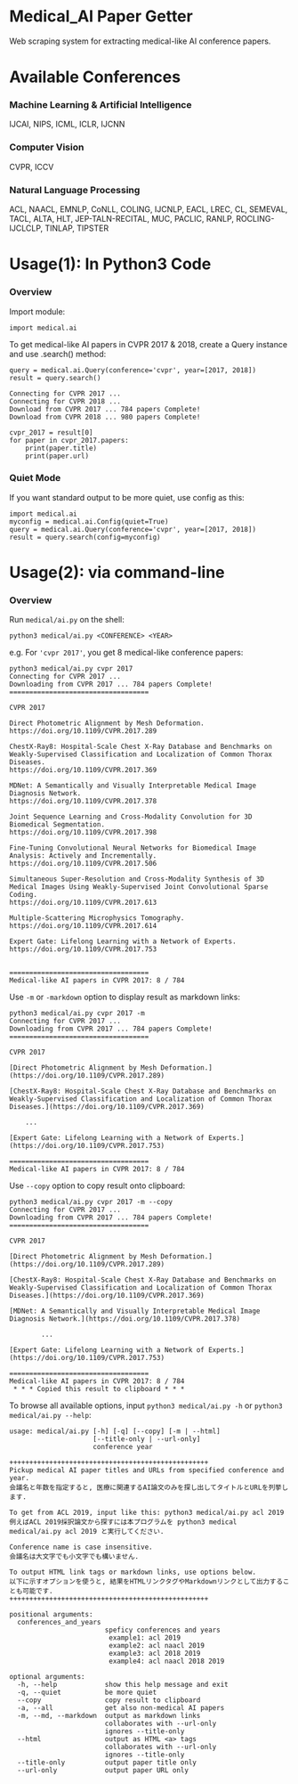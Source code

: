 # Medical_AI Paper Getter
Web scraping system for extracting medical-like AI conference papers.

# Available Conferences
### Machine Learning & Artificial Intelligence
IJCAI, NIPS, ICML, ICLR, IJCNN
### Computer Vision
CVPR, ICCV
### Natural Language Processing
ACL, NAACL, EMNLP, CoNLL, COLING, IJCNLP, EACL, LREC, CL, SEMEVAL, TACL, ALTA, HLT, JEP-TALN-RECITAL, MUC, PACLIC, RANLP, ROCLING-IJCLCLP, TINLAP, TIPSTER


# Usage(1): In Python3 Code

### Overview

Import module:

```Python3
import medical.ai
```

To get medical-like AI papers in CVPR 2017 & 2018, create a Query instance and use .search() method:

```Python3
query = medical.ai.Query(conference='cvpr', year=[2017, 2018])
result = query.search()
```

```
Connecting for CVPR 2017 ...
Connecting for CVPR 2018 ...
Download from CVPR 2017 ... 784 papers Complete!
Download from CVPR 2018 ... 980 papers Complete!
```

```Python3
cvpr_2017 = result[0]
for paper in cvpr_2017.papers:
    print(paper.title)
    print(paper.url)
```



### Quiet Mode

If you want standard output to be more quiet, use config as this:
```Python3
import medical.ai
myconfig = medical.ai.Config(quiet=True)
query = medical.ai.Query(conference='cvpr', year=[2017, 2018])
result = query.search(config=myconfig)
```






# Usage(2): via command-line
### Overview
Run `medical/ai.py` on the shell:
```
python3 medical/ai.py <CONFERENCE> <YEAR>
```

e.g. For `'cvpr 2017'`, you get 8 medical-like conference papers:
```
python3 medical/ai.py cvpr 2017
Connecting for CVPR 2017 ...
Downloading from CVPR 2017 ... 784 papers Complete!
===================================

CVPR 2017

Direct Photometric Alignment by Mesh Deformation.
https://doi.org/10.1109/CVPR.2017.289

ChestX-Ray8: Hospital-Scale Chest X-Ray Database and Benchmarks on Weakly-Supervised Classification and Localization of Common Thorax Diseases.
https://doi.org/10.1109/CVPR.2017.369

MDNet: A Semantically and Visually Interpretable Medical Image Diagnosis Network.
https://doi.org/10.1109/CVPR.2017.378

Joint Sequence Learning and Cross-Modality Convolution for 3D Biomedical Segmentation.
https://doi.org/10.1109/CVPR.2017.398

Fine-Tuning Convolutional Neural Networks for Biomedical Image Analysis: Actively and Incrementally.
https://doi.org/10.1109/CVPR.2017.506

Simultaneous Super-Resolution and Cross-Modality Synthesis of 3D Medical Images Using Weakly-Supervised Joint Convolutional Sparse Coding.
https://doi.org/10.1109/CVPR.2017.613

Multiple-Scattering Microphysics Tomography.
https://doi.org/10.1109/CVPR.2017.614

Expert Gate: Lifelong Learning with a Network of Experts.
https://doi.org/10.1109/CVPR.2017.753


===================================
Medical-like AI papers in CVPR 2017: 8 / 784

```

Use `-m` or `-markdown` option to display result as markdown links:

```
python3 medical/ai.py cvpr 2017 -m
Connecting for CVPR 2017 ...
Downloading from CVPR 2017 ... 784 papers Complete!
===================================

CVPR 2017

[Direct Photometric Alignment by Mesh Deformation.](https://doi.org/10.1109/CVPR.2017.289)

[ChestX-Ray8: Hospital-Scale Chest X-Ray Database and Benchmarks on Weakly-Supervised Classification and Localization of Common Thorax Diseases.](https://doi.org/10.1109/CVPR.2017.369)

    ...

[Expert Gate: Lifelong Learning with a Network of Experts.](https://doi.org/10.1109/CVPR.2017.753)

===================================
Medical-like AI papers in CVPR 2017: 8 / 784
```

Use `--copy` option to copy result onto clipboard:

```
python3 medical/ai.py cvpr 2017 -m --copy
Connecting for CVPR 2017 ...
Downloading from CVPR 2017 ... 784 papers Complete!
===================================

CVPR 2017

[Direct Photometric Alignment by Mesh Deformation.](https://doi.org/10.1109/CVPR.2017.289)

[ChestX-Ray8: Hospital-Scale Chest X-Ray Database and Benchmarks on Weakly-Supervised Classification and Localization of Common Thorax Diseases.](https://doi.org/10.1109/CVPR.2017.369)

[MDNet: A Semantically and Visually Interpretable Medical Image Diagnosis Network.](https://doi.org/10.1109/CVPR.2017.378)

        ...

[Expert Gate: Lifelong Learning with a Network of Experts.](https://doi.org/10.1109/CVPR.2017.753)

===================================
Medical-like AI papers in CVPR 2017: 8 / 784
 * * * Copied this result to clipboard * * *
```


To browse all available options, input `python3 medical/ai.py -h` or `python3 medical/ai.py --help`:


```
usage: medical/ai.py [-h] [-q] [--copy] [-m | --html]
                     [--title-only | --url-only]
                     conference year

++++++++++++++++++++++++++++++++++++++++++++++++++
Pickup medical AI paper titles and URLs from specified conference and year.
会議名と年数を指定すると, 医療に関連するAI論文のみを探し出してタイトルとURLを列挙します.

To get from ACL 2019, input like this: python3 medical/ai.py acl 2019
例えばACL 2019採択論文から探すには本プログラムを python3 medical medical/ai.py acl 2019 と実行してください.

Conference name is case insensitive.
会議名は大文字でも小文字でも構いません.

To output HTML link tags or markdown links, use options below.
以下に示すオプションを使うと, 結果をHTMLリンクタグやMarkdownリンクとして出力することも可能です.
++++++++++++++++++++++++++++++++++++++++++++++++++

positional arguments:
  conferences_and_years
                        speficy conferences and years
                         example1: acl 2019
                         example2: acl naacl 2019
                         example3: acl 2018 2019
                         example4: acl naacl 2018 2019

optional arguments:
  -h, --help            show this help message and exit
  -q, --quiet           be more quiet
  --copy                copy result to clipboard
  -a, --all             get also non-medical AI papers
  -m, --md, --markdown  output as markdown links
                        collaborates with --url-only
                        ignores --title-only
  --html                output as HTML <a> tags
                        collaborates with --url-only
                        ignores --title-only
  --title-only          output paper title only
  --url-only            output paper URL only
```
